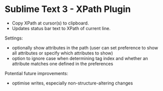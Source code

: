 Sublime Text 3 - XPath Plugin
============

- Copy XPath at cursor(s) to clipboard.
- Updates status bar text to XPath of current line.

Settings:

- optionally show attributes in the path (user can set preference to show all attributes or specify which attributes to show)
- option to ignore case when determining tag index and whether an attribute matches one defined in the preferences

Potential future improvements:
- optimise writes, especially non-structure-altering changes

